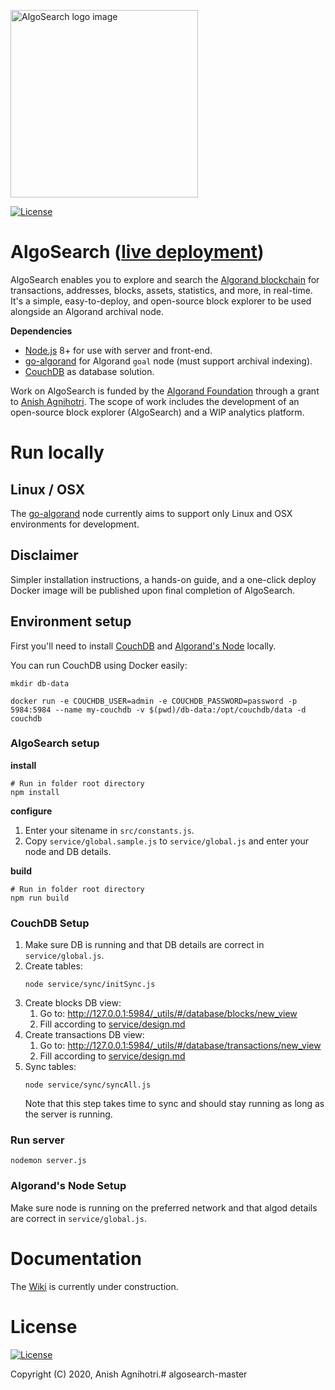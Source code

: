 <p>
<img src="https://i.imgur.com/dsBUUav.png" width="300" alt="AlgoSearch logo image" />
</p>

[![License](https://img.shields.io/badge/License-Apache%202.0-yellowgreen.svg)](https://opensource.org/licenses/Apache-2.0)

# AlgoSearch ([live deployment](https://algosearch.io))
AlgoSearch enables you to explore and search the [Algorand blockchain](https://www.algorand.com/) for transactions, addresses, blocks, assets, statistics, and more, in real-time. It's a simple, easy-to-deploy, and open-source block explorer to be used alongside an Algorand archival node.

**Dependencies**
* [Node.js](https://nodejs.org/en/) 8+ for use with server and front-end.
* [go-algorand](https://github.com/algorand/go-algorand) for Algorand `goal` node (must support archival indexing).
* [CouchDB](https://couchdb.apache.org/) as database solution.

Work on AlgoSearch is funded by the [Algorand Foundation](https://algorand.foundation) through a grant to [Anish Agnihotri](https://github.com/anish-agnihotri). The scope of work includes the development of an open-source block explorer (AlgoSearch) and a WIP analytics platform.

# Run locally

## Linux / OSX
The [go-algorand](https://github.com/algorand/go-algorand) node currently aims to support only Linux and OSX environments for development.

## Disclaimer
Simpler installation instructions, a hands-on guide, and a one-click deploy Docker image will be published upon final completion of AlgoSearch.

## Environment setup
First you'll need to install [CouchDB](https://docs.couchdb.org/en/stable/install/index.html) and [Algorand's Node](https://developer.algorand.org/docs/run-a-node/setup/install/) locally.

You can run CouchDB using Docker easily:
```
mkdir db-data

docker run -e COUCHDB_USER=admin -e COUCHDB_PASSWORD=password -p 5984:5984 --name my-couchdb -v $(pwd)/db-data:/opt/couchdb/data -d couchdb
```
### AlgoSearch setup
**install**
```
# Run in folder root directory
npm install
```

**configure**
1. Enter your sitename in `src/constants.js`.
2. Copy `service/global.sample.js` to `service/global.js` and enter your node and DB details.

**build**
```
# Run in folder root directory
npm run build
```

### CouchDB Setup
1. Make sure DB is running and that DB details are correct in `service/global.js`.
2. Create tables:
   ```
   node service/sync/initSync.js
   ```
3. Create blocks DB view:
   1. Go to: http://127.0.0.1:5984/_utils/#/database/blocks/new_view
   2. Fill according to [service/design.md](service/design.md)
4. Create transactions DB view:
   1. Go to: http://127.0.0.1:5984/_utils/#/database/transactions/new_view
   2. Fill according to [service/design.md](service/design.md)
5. Sync tables:
   ```
   node service/sync/syncAll.js
   ```
   Note that this step takes time to sync and should stay running as long as the server is running.

### Run server
```
nodemon server.js
```

### Algorand's Node Setup
Make sure node is running on the preferred network and that algod details are correct in `service/global.js`.

# Documentation
The [Wiki](https://github.com/Anish-Agnihotri/algosearch/wiki) is currently under construction.

# License
[![License](https://img.shields.io/badge/License-Apache%202.0-yellowgreen.svg)](https://opensource.org/licenses/Apache-2.0)

Copyright (C) 2020, Anish Agnihotri.# algosearch-master
